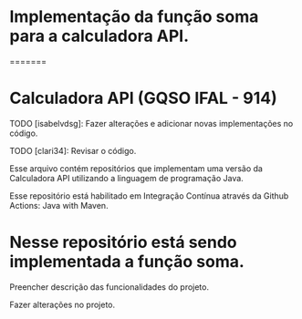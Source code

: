 
# Implementação da função soma para a calculadora API. 
=======
# Calculadora API (GQSO IFAL - 914)


 TODO [isabelvdsg]:
  Fazer alterações e adicionar novas implementações no código.


 TODO [clari34]: 
    Revisar o código. 

Esse arquivo contém repositórios que implementam uma versão da Calculadora API utilizando a linguagem de programação Java.

Esse repositório está habilitado em Integração Contínua através da Github Actions: Java with Maven.

Nesse repositório está sendo implementada a função soma. 
=======
Preencher descrição das funcionalidades do projeto.

Fazer alterações no projeto.

